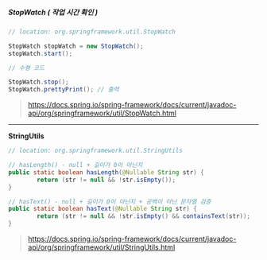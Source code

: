 ##### StopWatch ( 작업 시간 확인 )

```java
// location: org.springframework.util.StopWatch

StopWatch stopWatch = new StopWatch();
stopWatch.start();

// 수행 코드

StopWatch.stop();
StopWatch.prettyPrint(); // 출력	
```

> https://docs.spring.io/spring-framework/docs/current/javadoc-api/org/springframework/util/StopWatch.html

----

**StringUtils**

```java
// location: org.springframework.util.StringUtils

// hasLength() - null + 길이가 0이 아닌지
public static boolean hasLength(@Nullable String str) {
		return (str != null && !str.isEmpty());
}

// hasText() - null + 길이가 0이 아닌지 + 공백이 아닌 문자열 검증
public static boolean hasText(@Nullable String str) {
		return (str != null && !str.isEmpty() && containsText(str));
}
```

>https://docs.spring.io/spring-framework/docs/current/javadoc-api/org/springframework/util/StringUtils.html

